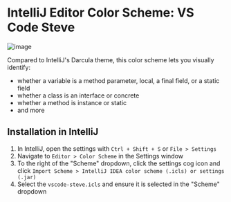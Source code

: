 # IntelliJ Editor Color Scheme: VS Code Steve

![image](https://github.com/user-attachments/assets/b282bb02-0c57-48c6-a204-81440fdbbaa7)

Compared to IntelliJ's Darcula theme, this color scheme lets you visually identify:

* whether a variable is a method parameter, local, a final field, or a static field
* whether a class is an interface or concrete
* whether a method is instance or static
* and more

## Installation in IntelliJ

1. In IntelliJ, open the settings with `Ctrl + Shift + S` or `File > Settings`
2. Navigate to `Editor > Color Scheme` in the Settings window
3. To the right of the "Scheme" dropdown, click the settings cog icon and click `Import Scheme > IntelliJ IDEA color scheme (.icls) or settings (.jar)`
4. Select the `vscode-steve.icls` and ensure it is selected in the "Scheme" dropdown

